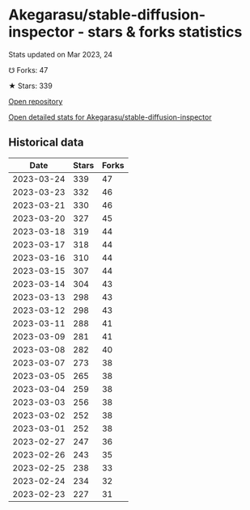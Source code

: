 # Akegarasu/stable-diffusion-inspector - stars & forks statistics

Stats updated on Mar 2023, 24

☋ Forks: 47

★ Stars: 339

[Open repository](https://github.com/Akegarasu/stable-diffusion-inspector)

[Open detailed stats for Akegarasu/stable-diffusion-inspector](https://reviewgithub.com/rep/Akegarasu/stable-diffusion-inspector)

## Historical data
| Date | Stars | Forks |
|------|-------|-------|
| 2023-03-24 | 339 | 47 | 
| 2023-03-23 | 332 | 46 | 
| 2023-03-21 | 330 | 46 | 
| 2023-03-20 | 327 | 45 | 
| 2023-03-18 | 319 | 44 | 
| 2023-03-17 | 318 | 44 | 
| 2023-03-16 | 310 | 44 | 
| 2023-03-15 | 307 | 44 | 
| 2023-03-14 | 304 | 43 | 
| 2023-03-13 | 298 | 43 | 
| 2023-03-12 | 298 | 43 | 
| 2023-03-11 | 288 | 41 | 
| 2023-03-09 | 281 | 41 | 
| 2023-03-08 | 282 | 40 | 
| 2023-03-07 | 273 | 38 | 
| 2023-03-05 | 265 | 38 | 
| 2023-03-04 | 259 | 38 | 
| 2023-03-03 | 256 | 38 | 
| 2023-03-02 | 252 | 38 | 
| 2023-03-01 | 252 | 38 | 
| 2023-02-27 | 247 | 36 | 
| 2023-02-26 | 243 | 35 | 
| 2023-02-25 | 238 | 33 | 
| 2023-02-24 | 234 | 32 | 
| 2023-02-23 | 227 | 31 | 

